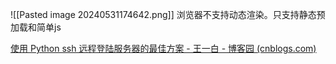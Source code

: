 ![[Pasted image 20240531174642.png]]
浏览器不支持动态渲染。只支持静态预加载和简单js

[使用 Python ssh 远程登陆服务器的最佳方案 - 王一白 - 博客园 (cnblogs.com)](https://www.cnblogs.com/wongbingming/articles/12384764.html)




